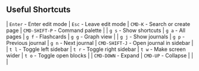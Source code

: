 ## Useful Shortcuts

  | `Enter` - Enter edit mode | `Esc` - Leave edit mode | `CMD-K` - Search or create page | `CMD-SHIFT-P` - Command palette |
  | `g s` - Show shortcuts | `g a` - All pages | `g f` - Flashcards | `g g` - Graph view |
  | `g j` - Show journals | `g p` - Previous journal | `g n` - Next journal | `CMD-SHIFT-J` - Open journal in sidebar |
  | `t l` - Toggle left sidebar | `t r` - Toggle right sidebar | `t w` - Make screen wider | `t o` - Toggle open blocks |
  | `CMD-DOWN` - Expand | `CMD-UP` - Collapse | | |
